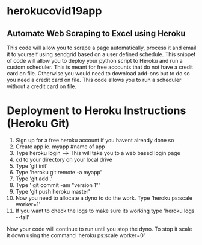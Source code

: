 # herokucovid19app

## Automate Web Scraping to Excel using Heroku

This code will allow you to scrape a page automatically, process it and email it to yourself using sendgrid based on a user defined schedule. This snippet of code will allow you to deploy your python script to Heroku and run a custom scheduler. This is meant for free accounts that do not have a credit card on file. Otherwise you would need to download add-ons but to do so you need a credit card on file. This code allows you to run a scheduler without a credit card on file.

# Deployment to Heroku Instructions (Heroku Git)
1) Sign up for a free heroku account if you havent already done so
2) Create app ie. myapp #name of app
3) Type heroku login --> This will take you to a web based login page
4) cd to your directory on your local drive
5) Type 'git init'
6) Type 'heroku git:remote -a myapp'
7) Type 'git add .'
8) Type ' git commit -am "version 1"'
9) Type 'git push heroku master'
10) Now you need to allocate a dyno to do the work. Type 'heroku ps:scale worker=1'
11) If you want to check the logs to make sure its working type 'heroku logs --tail'

Now your code will continue to run until you stop the dyno. To stop it scale it down using the command 'heroku ps:scale worker=0'

